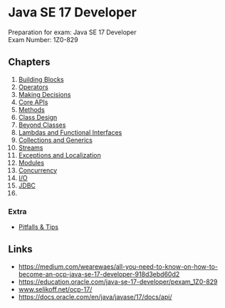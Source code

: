 # Java SE 17 Developer
Preparation for exam: Java SE 17 Developer  
Exam Number: 1Z0-829



## Chapters
1. [Building Blocks](docs/ch1.md)
2. [Operators](docs/ch2.md)
3. [Making Decisions](docs/ch3.md)
4. [Core APIs](docs/ch4.md)
5. [Methods](docs/ch5.md)
6. [Class Design](docs/ch6.md)
7. [Beyond Classes](docs/ch7.md)
8. [Lambdas and Functional Interfaces](docs/ch8.md)
9. [Collections and Generics](docs/ch9.md)
10. [Streams](docs/ch10.md)
11. [Exceptions and Localization](docs/ch11.md)
12. [Modules](docs/ch12.md)
13. [Concurrency](docs/ch13.md)
14. [I/O](docs/ch14.md)
15. [JDBC](docs/ch15.md)
16. 
### Extra
-  [Pitfalls & Tips](docs/pitfall.md)



## Links
* https://medium.com/wearewaes/all-you-need-to-know-on-how-to-become-an-ocp-java-se-17-developer-918d3ebd60d2
* https://education.oracle.com/java-se-17-developer/pexam_1Z0-829
* www.selikoff.net/ocp-17/
* https://docs.oracle.com/en/java/javase/17/docs/api/